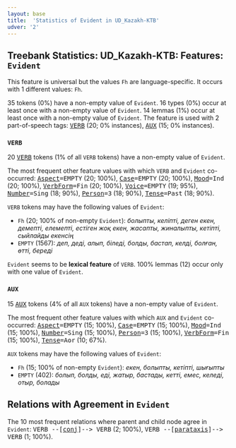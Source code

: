 ```yaml
---
layout: base
title:  'Statistics of Evident in UD_Kazakh-KTB'
udver: '2'
---
```


## Treebank Statistics: UD_Kazakh-KTB: Features: `Evident`

This feature is universal but the values `Fh` are language-specific.
It occurs with 1 different values: `Fh`.

35 tokens (0%) have a non-empty value of `Evident`.
16 types (0%) occur at least once with a non-empty value of `Evident`.
14 lemmas (1%) occur at least once with a non-empty value of `Evident`.
The feature is used with 2 part-of-speech tags: <tt><a href="kk_ktb-pos-VERB.html">VERB</a></tt> (20; 0% instances), <tt><a href="kk_ktb-pos-AUX.html">AUX</a></tt> (15; 0% instances).

### `VERB`

20 <tt><a href="kk_ktb-pos-VERB.html">VERB</a></tt> tokens (1% of all `VERB` tokens) have a non-empty value of `Evident`.

The most frequent other feature values with which `VERB` and `Evident` co-occurred: <tt><a href="kk_ktb-feat-Aspect.html">Aspect</a></tt><tt>=EMPTY</tt> (20; 100%), <tt><a href="kk_ktb-feat-Case.html">Case</a></tt><tt>=EMPTY</tt> (20; 100%), <tt><a href="kk_ktb-feat-Mood.html">Mood</a></tt><tt>=Ind</tt> (20; 100%), <tt><a href="kk_ktb-feat-VerbForm.html">VerbForm</a></tt><tt>=Fin</tt> (20; 100%), <tt><a href="kk_ktb-feat-Voice.html">Voice</a></tt><tt>=EMPTY</tt> (19; 95%), <tt><a href="kk_ktb-feat-Number.html">Number</a></tt><tt>=Sing</tt> (18; 90%), <tt><a href="kk_ktb-feat-Person.html">Person</a></tt><tt>=3</tt> (18; 90%), <tt><a href="kk_ktb-feat-Tense.html">Tense</a></tt><tt>=Past</tt> (18; 90%).

`VERB` tokens may have the following values of `Evident`:

* `Fh` (20; 100% of non-empty `Evident`): <em>болыпты, келіпті, деген екен, демепті, елемепті, естіген жоқ екен, жасапты, жиналыпты, кетіпті, сыйлайды екенсің</em>
* `EMPTY` (1567): <em>деп, деді, алып, біледі, болды, бастап, келді, болған, өтті, береді</em>

`Evident` seems to be **lexical feature** of `VERB`. 100% lemmas (12) occur only with one value of `Evident`.

### `AUX`

15 <tt><a href="kk_ktb-pos-AUX.html">AUX</a></tt> tokens (4% of all `AUX` tokens) have a non-empty value of `Evident`.

The most frequent other feature values with which `AUX` and `Evident` co-occurred: <tt><a href="kk_ktb-feat-Aspect.html">Aspect</a></tt><tt>=EMPTY</tt> (15; 100%), <tt><a href="kk_ktb-feat-Case.html">Case</a></tt><tt>=EMPTY</tt> (15; 100%), <tt><a href="kk_ktb-feat-Mood.html">Mood</a></tt><tt>=Ind</tt> (15; 100%), <tt><a href="kk_ktb-feat-Number.html">Number</a></tt><tt>=Sing</tt> (15; 100%), <tt><a href="kk_ktb-feat-Person.html">Person</a></tt><tt>=3</tt> (15; 100%), <tt><a href="kk_ktb-feat-VerbForm.html">VerbForm</a></tt><tt>=Fin</tt> (15; 100%), <tt><a href="kk_ktb-feat-Tense.html">Tense</a></tt><tt>=Aor</tt> (10; 67%).

`AUX` tokens may have the following values of `Evident`:

* `Fh` (15; 100% of non-empty `Evident`): <em>екен, болыпты, кетіпті, шығыпты</em>
* `EMPTY` (402): <em>болып, болды, еді, жатыр, бастады, кетті, емес, келеді, отыр, болады</em>

## Relations with Agreement in `Evident`

The 10 most frequent relations where parent and child node agree in `Evident`:
<tt>VERB --[<tt><a href="kk_ktb-dep-conj.html">conj</a></tt>]--> VERB</tt> (2; 100%),
<tt>VERB --[<tt><a href="kk_ktb-dep-parataxis.html">parataxis</a></tt>]--> VERB</tt> (1; 100%).

